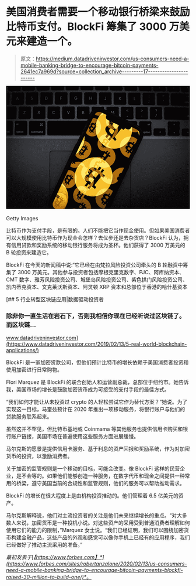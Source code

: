 # 美国消费者需要一个移动银行桥梁来鼓励比特币支付。BlockFi 筹集了 3000 万美元来建造一个。

> 原文：<https://medium.datadriveninvestor.com/us-consumers-need-a-mobile-banking-bridge-to-encourage-bitcoin-payments-2641ec7a969d?source=collection_archive---------17----------------------->

![](img/fca6d9d0d583f28260a1b8a96ecef242.png)

Getty Images

比特币作为支付手段，是有限的。人们不能把它当作现金使用。但如果美国消费者可以大规模使用比特币作为现金会怎样？去优步还是去杂货店？BlockFi 认为，拥有信用贷款和奖励系统的移动银行服务将成为圣杯。他们获得了 3000 万美元的 B 轮投资来建造它。

BlockFi 在今天的新闻稿中说:“它已经在由梵拉风险投资公司牵头的 B 轮融资中筹集了 3000 万美元。其他参与投资者包括摩根克里克数字、PJC、阿库纳资本、CMT 数字、雅芳风险投资公司、城堡岛风险投资公司、紫色拱门风险投资公司、凯内蒂克资本、文克莱沃斯资本、阿灵顿 XRP 资本和总部位于香港的哈什基资本

[](https://www.datadriveninvestor.com/2019/02/13/5-real-world-blockchain-applications/) [## 5 行业转型区块链应用|数据驱动投资者

### 除非你一直生活在岩石下，否则我相信你现在已经听说过区块链了。而区块链…

www.datadriveninvestor.com](https://www.datadriveninvestor.com/2019/02/13/5-real-world-blockchain-applications/) 

BlockFi 是一家加密贷款公司，但他们预计比特币的增长依赖于美国消费者投资和使用加密进行日常购物。

Flori Marquez 是 BlockFi 的联合创始人和运营副总裁，总部位于纽约市。她告诉我，美国市场的增长是鼓励加密货币成为可接受的支付手段的最佳方式。

“我们如何才能让从未投资过 crypto 的人轻松尝试它作为替代方案？”她说。为了实现这一目标，马奎兹预计在 2020 年推出一项移动服务，将银行账户与他们的贷款服务联系起来。

虽然这并不罕见，但比特币基地或 Coinmama 等其他服务也提供信用卡购买和银行账户链接，美国市场在普遍使用这些服务方面进展缓慢。

马尔克斯的愿景是提供信用卡服务、基于利息的资产回报和奖励系统，作为对加密货币的投资，以激励消费者。

关于加密的监管规则是一个移动的目标，可能会改变。像 BlockFi 这样的民营企业，是不会等的。如果他们能够创造一种服务，在数字代币和现金之间提供一种常用的桥梁，遵守美国当前的合规性和监管规则，他们的服务可以帮助推动需求。

BlockFi 的增长在很大程度上是由机构投资推动的。他们管理着 6.5 亿美元的资产。

马尔克斯解释说，他们对主流投资者的关注是他们未来继续增长的重点。“对大多数人来说，加密货币是一种投机小说。对这些资产的采用受到普通消费者理解如何使用它们的能力的限制，”Marquez 女士说。“我们已经证明，我们可以围绕加密货币构建金融产品，这些产品的外观和感觉可以像你手机上已经有的应用程序，我们已经做好了推动主流采用的准备。”

*最初发表于*[*【https://www.forbes.com】*](https://www.forbes.com/sites/robertanzalone/2020/02/13/us-consumers-need-a-mobile-banking-bridge-to-encourage-bitcoin-payments-blockfi-raised-30-million-to-build-one/)*。*